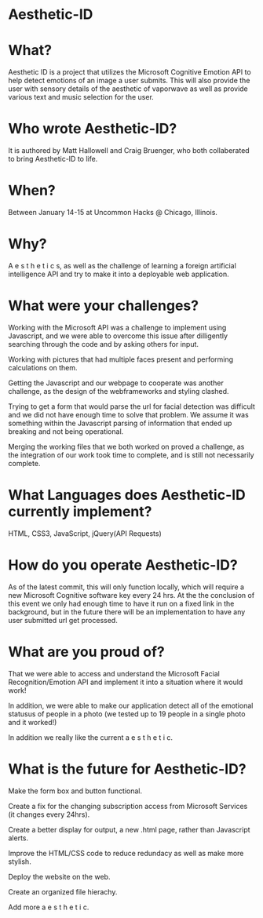# Aesthetic-ID

# What?
Aesthetic ID is a project that utilizes the Microsoft Cognitive Emotion API to help detect emotions of an image a user submits.  This will also provide the user with sensory details of the aesthetic of vaporwave as well as provide various text and music selection for the user.

# Who wrote Aesthetic-ID?
It is authored by Matt Hallowell and Craig Bruenger, who both collaberated to bring Aesthetic-ID to life.

# When?
Between January 14-15 at Uncommon Hacks @ Chicago, Illinois.

# Why?
A e s t h e t i c s, as well as the challenge of learning a foreign artificial intelligence API and try to make it into a deployable web application.

# What were your challenges?
Working with the Microsoft API was a challenge to implement using Javascript, and we were able to overcome this issue after dilligently searching through the code and by asking others for input.

Working with pictures that had multiple faces present and performing calculations on them.

Getting the Javascript and our webpage to cooperate was another challenge, as the design of the webframeworks and styling clashed.

Trying to get a form that would parse the url for facial detection was difficult and we did not have enough time to solve that problem.  We assume it was something within the Javascript parsing of information that ended up breaking and not being operational.

Merging the working files that we both worked on proved a challenge, as the integration of our work took time to complete, and is still not necessarily complete.

# What Languages does Aesthetic-ID currently implement?
HTML, CSS3, JavaScript, jQuery(API Requests)

# How do you operate Aesthetic-ID?
As of the latest commit, this will only function locally, which will require a new Microsoft Cognitive software key every 24 hrs.  At the the conclusion of this event we only had enough time to have it run on a fixed link in the background, but in the future there will be an implementation to have any user submitted url get processed.

# What are you proud of?
That we were able to access and understand the Microsoft Facial Recognition/Emotion API and implement it into a situation where it would work!

In addition, we were able to make our application detect all of the emotional statusus of people in a photo (we tested up to 19 people in a single photo and it worked!)

In addition we really like the current a e s t h e t i c.

# What is the future for Aesthetic-ID?
Make the form box and button functional.

Create a fix for the changing subscription access from Microsoft Services (it changes every 24hrs).

Create a better display for output, a new .html page, rather than Javascript alerts.

Improve the HTML/CSS code to reduce redundacy as well as make more stylish.

Deploy the website on the web.

Create an organized file hierachy.

Add more a e s t h e t i c.
